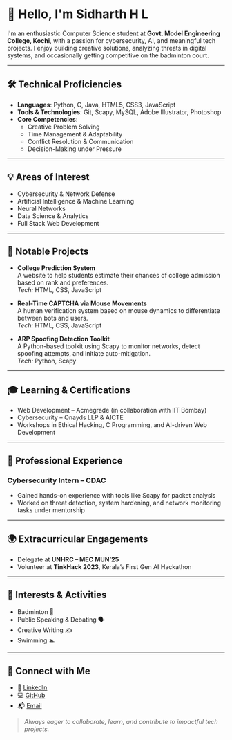 # 👋 Hello, I'm Sidharth H L

I'm an enthusiastic Computer Science student at **Govt. Model Engineering College, Kochi**, with a passion for cybersecurity, AI, and meaningful tech projects. I enjoy building creative solutions, analyzing threats in digital systems, and occasionally getting competitive on the badminton court.

---

## 🛠️ Technical Proficiencies
- **Languages**: Python, C, Java, HTML5, CSS3, JavaScript
- **Tools & Technologies**: Git, Scapy, MySQL, Adobe Illustrator, Photoshop
- **Core Competencies**:
  - Creative Problem Solving
  - Time Management & Adaptability
  - Conflict Resolution & Communication
  - Decision-Making under Pressure

---

## 💡 Areas of Interest
- Cybersecurity & Network Defense
- Artificial Intelligence & Machine Learning
- Neural Networks
- Data Science & Analytics
- Full Stack Web Development

---

## 🧪 Notable Projects
- **College Prediction System**  
  A website to help students estimate their chances of college admission based on rank and preferences.  
  *Tech:* HTML, CSS, JavaScript

- **Real-Time CAPTCHA via Mouse Movements**  
  A human verification system based on mouse dynamics to differentiate between bots and users.  
  *Tech:* HTML, CSS, JavaScript

- **ARP Spoofing Detection Toolkit**  
  A Python-based toolkit using Scapy to monitor networks, detect spoofing attempts, and initiate auto-mitigation.  
  *Tech:* Python, Scapy

---

## 🎓 Learning & Certifications
- Web Development – Acmegrade (in collaboration with IIT Bombay)
- Cybersecurity – Qnayds LLP & AICTE
- Workshops in Ethical Hacking, C Programming, and AI-driven Web Development

---

## 🧳 Professional Experience
### Cybersecurity Intern – CDAC
- Gained hands-on experience with tools like Scapy for packet analysis
- Worked on threat detection, system hardening, and network monitoring tasks under mentorship

---

## 🌍 Extracurricular Engagements
- Delegate at **UNHRC – MEC MUN’25**
- Volunteer at **TinkHack 2023**, Kerala’s First Gen AI Hackathon

---

## 🏅 Interests & Activities
- Badminton 🏸
- Public Speaking & Debating 🗣️
- Creative Writing ✍️
- Swimming 🏊

---

## 🔗 Connect with Me
- 📎 [LinkedIn](https://www.linkedin.com/in/sidharth-h-l/)
- 💻 [GitHub](https://github.com/Sidharthtech)
- 📬 [Email](mailto:sidharthhl.mec@gmail.com)

> *Always eager to collaborate, learn, and contribute to impactful tech projects.*
